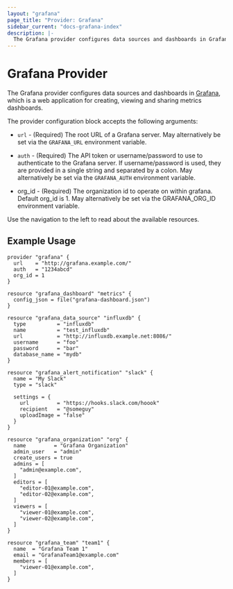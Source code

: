 ```yaml
---
layout: "grafana"
page_title: "Provider: Grafana"
sidebar_current: "docs-grafana-index"
description: |-
  The Grafana provider configures data sources and dashboards in Grafana.
---
```


# Grafana Provider

The Grafana provider configures data sources and dashboards in
[Grafana](http://grafana.org/), which is a web application for creating,
viewing and sharing metrics dashboards.

The provider configuration block accepts the following arguments:

* `url` - (Required) The root URL of a Grafana server. May alternatively be set
  via the `GRAFANA_URL` environment variable.

* `auth` - (Required) The API token or username/password to use to authenticate
  to the Grafana server. If username/password is used, they are provided in a
  single string and separated by a colon. May alternatively be set via the
  ``GRAFANA_AUTH`` environment variable.

* org_id - (Required) The organization id to operate on within grafana.
  Default org_id is 1.  May alternatively be set via the
  GRAFANA_ORG_ID environment variable.

Use the navigation to the left to read about the available resources.

## Example Usage

```hcl
provider "grafana" {
  url    = "http://grafana.example.com/"
  auth   = "1234abcd"
  org_id = 1
}

resource "grafana_dashboard" "metrics" {
  config_json = file("grafana-dashboard.json")
}

resource "grafana_data_source" "influxdb" {
  type          = "influxdb"
  name          = "test_influxdb"
  url           = "http://influxdb.example.net:8086/"
  username      = "foo"
  password      = "bar"
  database_name = "mydb"
}

resource "grafana_alert_notification" "slack" {
  name = "My Slack"
  type = "slack"

  settings = {
    url         = "https://hooks.slack.com/hoook"
    recipient   = "@someguy"
    uploadImage = "false"
  }
}

resource "grafana_organization" "org" {
  name         = "Grafana Organization"
  admin_user   = "admin"
  create_users = true
  admins = [
    "admin@example.com",
  ]
  editors = [
    "editor-01@example.com",
    "editor-02@example.com",
  ]
  viewers = [
    "viewer-01@example.com",
    "viewer-02@example.com",
  ]
}

resource "grafana_team" "team1" {
  name  = "Grafana Team 1"
  email = "GrafanaTeam1@example.com"
  members = [
    "viewer-01@example.com",
  ]
}
```
